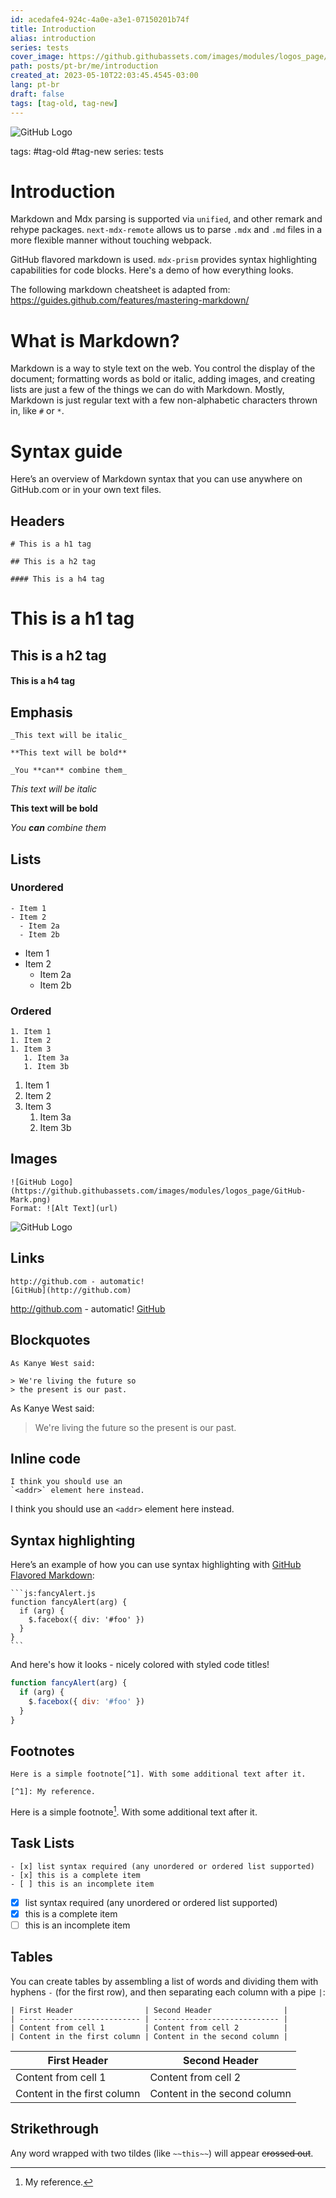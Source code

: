 ```yaml
---
id: acedafe4-924c-4a0e-a3e1-07150201b74f
title: Introduction
alias: introduction
series: tests
cover_image: https://github.githubassets.com/images/modules/logos_page/GitHub-Mark.png
path: posts/pt-br/me/introduction
created_at: 2023-05-10T22:03:45.4545-03:00
lang: pt-br
draft: false
tags: [tag-old, tag-new]
---
```

![GitHub Logo](https://github.githubassets.com/images/modules/logos_page/GitHub-Mark.png)

tags: #tag-old #tag-new
series:  tests


# Introduction

Markdown and Mdx parsing is supported via `unified`, and other remark and rehype packages. `next-mdx-remote` allows us to parse `.mdx` and `.md` files in a more flexible manner without touching webpack.

GitHub flavored markdown is used. `mdx-prism` provides syntax highlighting capabilities for code blocks. Here's a demo of how everything looks.

The following markdown cheatsheet is adapted from: https://guides.github.com/features/mastering-markdown/

# What is Markdown?

Markdown is a way to style text on the web. You control the display of the document; formatting words as bold or italic, adding images, and creating lists are just a few of the things we can do with Markdown. Mostly, Markdown is just regular text with a few non-alphabetic characters thrown in, like `#` or `*`.

# Syntax guide

Here’s an overview of Markdown syntax that you can use anywhere on GitHub.com or in your own text files.

## Headers

```
# This is a h1 tag

## This is a h2 tag

#### This is a h4 tag
```

# This is a h1 tag

## This is a h2 tag

#### This is a h4 tag

## Emphasis

```
_This text will be italic_

**This text will be bold**

_You **can** combine them_
```

_This text will be italic_

**This text will be bold**

_You **can** combine them_

## Lists

### Unordered

```
- Item 1
- Item 2
  - Item 2a
  - Item 2b
```

- Item 1
- Item 2
  - Item 2a
  - Item 2b

### Ordered

```
1. Item 1
1. Item 2
1. Item 3
   1. Item 3a
   1. Item 3b
```

1. Item 1
1. Item 2
1. Item 3
   1. Item 3a
   1. Item 3b

## Images

```
![GitHub Logo](https://github.githubassets.com/images/modules/logos_page/GitHub-Mark.png)
Format: ![Alt Text](url)
```

![GitHub Logo](https://github.githubassets.com/images/modules/logos_page/GitHub-Mark.png)

## Links

```
http://github.com - automatic!
[GitHub](http://github.com)
```

http://github.com - automatic!
[GitHub](http://github.com)

## Blockquotes

```
As Kanye West said:

> We're living the future so
> the present is our past.
```

As Kanye West said:

> We're living the future so
> the present is our past.

## Inline code

```
I think you should use an
`<addr>` element here instead.
```

I think you should use an
`<addr>` element here instead.

## Syntax highlighting

Here’s an example of how you can use syntax highlighting with [GitHub Flavored Markdown](https://help.github.com/articles/basic-writing-and-formatting-syntax/):

````
```js:fancyAlert.js
function fancyAlert(arg) {
  if (arg) {
    $.facebox({ div: '#foo' })
  }
}
```
````

And here's how it looks - nicely colored with styled code titles!

```js:fancyAlert.js
function fancyAlert(arg) {
  if (arg) {
    $.facebox({ div: '#foo' })
  }
}
```

## Footnotes

```
Here is a simple footnote[^1]. With some additional text after it.

[^1]: My reference.
```

Here is a simple footnote[^1]. With some additional text after it.

[^1]: My reference.

## Task Lists

```
- [x] list syntax required (any unordered or ordered list supported)
- [x] this is a complete item
- [ ] this is an incomplete item
```

- [x] list syntax required (any unordered or ordered list supported)
- [x] this is a complete item
- [ ] this is an incomplete item

## Tables

You can create tables by assembling a list of words and dividing them with hyphens `-` (for the first row), and then separating each column with a pipe `|`:

```
| First Header                | Second Header                |
| --------------------------- | ---------------------------- |
| Content from cell 1         | Content from cell 2          |
| Content in the first column | Content in the second column |
```

| First Header                | Second Header                |
| --------------------------- | ---------------------------- |
| Content from cell 1         | Content from cell 2          |
| Content in the first column | Content in the second column |

## Strikethrough

Any word wrapped with two tildes (like `~~this~~`) will appear ~~crossed out~~.



